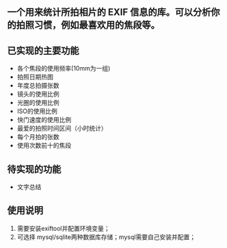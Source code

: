 ## 一个用来统计所拍相片的 EXIF 信息的库。可以分析你的拍照习惯，例如最喜欢用的焦段等。

## 已实现的主要功能
- 各个焦段的使用频率(10mm为一组)   
- 拍照日期热图
- 年度总拍摄张数
- 镜头的使用比例 
- 光圈的使用比例 
- ISO的使用比例 
- 快门速度的使用比例 
- 最爱的拍照时间区间（小时统计）
- 每个月拍的张数 
- 使用次数前十的焦段 


## 待实现的功能
- 文字总结

## 使用说明
1. 需要安装exiftool并配置环境变量；
2. 可选择 mysql/sqlite两种数据库存储；mysql需要自己安装并配置；